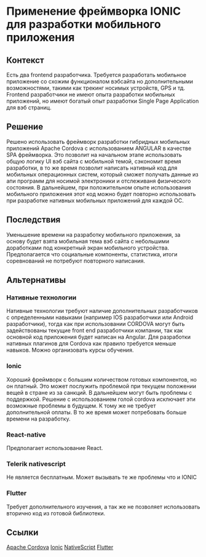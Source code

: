 # Применение фреймворка IONIC для разработки мобильного приложения

## Контекст

Есть два frontend разработчика. Требуется разработать мобильное приложение со схожим функционалом вэбсайта но дополнительными возможностями, такими как трекинг носимых устройств, GPS и тд. Frontend разработчики не имеют опыта разработки мобильных приложений, но имеют богатый опыт разработки Single Page Application для вэб страниц.

## Решение

Решено использовать фреймворк разработки гибридных мобильных приложений Apache Cordova с использованием ANGULAR в качестве SPA фреймворка. Это позволит на начальном этапе использовать общую логику UI вэб сайта с мобильной темой, сэкономит время разработки, в то же время позволит написать нативный код для мобильных операционных систем, который сможет получать данные из апи программ для носимой электроники и отслеживаня физического состояния. В дальнейшем, при положительном опыте использования мобильного приложения этот код можно будет повторно использовать при разработке нативных мобильных приложений для каждой ОС.

## Последствия

Уменьшение времени на разработку мобильного приложения, за основу будет взята мобильная тема вэб сайта с небольшими доработками под конкретный экран мобильного устройства. Предполагается что социальные компоненты, статистика, итоги соревнований не потребуют повторного написания.

## Альтернативы

### Нативные технологии

Нативные технологии требуют наличие дополнительных разработчиков с определенными навыками (например IOS разработчики или Android разработчики), тогда как при использовании CORDOVA могут быть задействованы текущие front end разработчики компании, так как основной код приложения будет написан на Angular. Для разработки нативных плагинов для Cordova как правило требуется меньше навыков. Можно организовать курсы обучения.

### Ionic

Хороший фреймворк с большим количеством готовых компонентов, но он платный. Это может послужить проблемой при текущем положении вещей в стране из за санкций. В дальнейшем могут быть проблемы с поддержкой. Решение с использованием голой cordova исключает эти возможные проблемы в будущем. К тому же не требует дополнительной оплаты. В то же время может потребовать больше времени на разработку.

### React-native

Предполагает использование React.

### Telerik nativescript

Не является бесплатным. Может вызывать те же проблемы что и IONIC

### Flutter

Требует дополнительного изучения, а так же не позволяет использовать вторично код из готовой библиотеки.


## Ссылки

[Apache Cordova](https://cordova.apache.org/)
[Ionic](https://ionic.io/)
[NativeScript](https://nativescript.org/)
[Flutter](https://flutter.dev/)